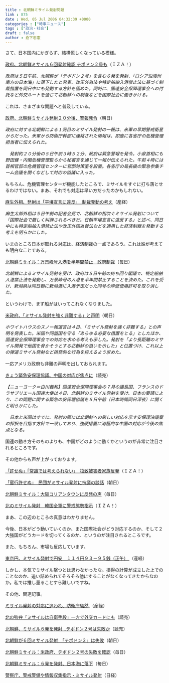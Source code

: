 ```yaml
---
title : 北朝鮮ミサイル発射問題
link : 875
date : Wed, 05 Jul 2006 04:32:39 +0000
categories : ["時事ニュース"]
tags : ["政治・社会"]
draft : false
author : 倉下忠憲
---
```


さて、日本国内にかぎらず、結構慌しくなっている模様。<BR><BR><A HREF="http://www.iza.ne.jp/news/newsarticle/world/korea/8785/" TARGET="_blank">政府、北朝鮮ミサイル６回発射確認 テポドン２号も</A>（ＩＺＡ！）<BR><BR><I>政府は５日午前、北朝鮮が「テポドン２号」を含む６発を発射、「ロシア沿海州南方の日本海」に落下したと発表、改正外為法や特定船舶入港禁止法に基づく制裁措置を同日中にも発動する方針を固めた。同時に、国連安全保障理事会への付託など外交ルートを通じて北朝鮮への制裁などを国際社会に働きかける。</I><BR><BR>これは、さまざまな問題へと普及している。<BR><BR><A HREF="http://www.asahi.com/politics/update/0705/007.html" TARGET="_blank">政府、北朝鮮ミサイル発射２０分後、警報発令</A>（朝日）<BR><BR><I>政府に対する北朝鮮による１発目のミサイル発射の一報は、米軍の早期警戒衛星からだった。米軍から防衛庁幹部に連絡された情報は、即座に各省庁の危機管理担当者に伝えられた。 <BR><BR>　発射約２０分後の５日午前３時５２分、政府は緊急警報を発令。小泉首相にも野田健・内閣危機管理監らから秘書官を通じて一報が伝えられた。午前４時には首相官邸の危機管理センターに官邸対策室を設置。各省庁の局長級の緊急参集チーム会議を開くなどして対応の協議に入った。</I> <BR><BR>もちろん、危機管理センターが機能したところで、ミサイルをすぐに打ち落とせるわけではない。まあ、それでも対応は早い方だったのかもしれない。<BR><BR><A HREF="http://www.sankei.co.jp/news/060705/kok054.htm" TARGET="_blank">麻生外相、発射は「平壌宣言に違反」　制裁発動の考え</A>（産経）<BR><BR><I>麻生太郎外相は５日午前の記者会見で、北朝鮮の相次ぐミサイル発射について「国際社会で厳しく糾弾されるべきだ。日朝平壌宣言に違反する」と述べ、同日中にも特定船舶入港禁止法や改正外国為替法などを適用した経済制裁を発動する考えを明らかにした。</I><BR><BR>いまのところ日本が取れる対応は、経済制裁の一点であろう。これは誰が考えても明白なことである。<BR><BR><A HREF="http://www.mainichi-msn.co.jp/today/news/20060705k0000e010044000c.html" TARGET="_blank">北朝鮮ミサイル：万景峰号入港を半年間禁止　政府制裁</A>（毎日）<BR><BR><I>北朝鮮によるミサイル発射を受け、政府は５日午前の持ち回り閣議で、特定船舶入港禁止法を発動し、万景峰号の入港を半年間禁止することを決めた。これを受け、新潟県は同日朝に新潟港に入港予定だった同号の岸壁使用許可を取り消した。</I><BR><BR>というわけで、まず船がはいってこれなくなりました。<BR><BR><A HREF="http://www.asahi.com/international/update/0705/010.html" TARGET="_blank">米政府、「ミサイル発射を強く非難する」と声明</A>（朝日）<BR><BR><I>ホワイトハウスのスノー報道官は４日、「ミサイル発射を強く非難する」との声明を発表した。米国や同盟国を守る「あらゆる必要な措置をとる」としたほか、国連安全保障理事会での対応を求める考えも示した。発射を「より長距離のミサイル開発で他国を脅かそうとする北朝鮮の狙いを示した」と位置づけ、これ以上の弾道ミサイル発射など挑発的な行為を控えるよう求めた。 </I><BR><BR>一応アメリカ政府も非難の声明を出しておられます。<BR><BR><A HREF="http://www.yomiuri.co.jp/world/news/20060705i111.htm?from=main1" TARGET="_blank">きょう緊急安保理協議、中国の対応が焦点に</A>（読売）<BR><BR><I>【ニューヨーク＝白川義和】国連安全保障理事会の７月の議長国、フランスのドラサブリエール国連大使は４日、北朝鮮のミサイル発射を受け、日本の要請により、この問題に関する緊急の安保理協議を５日午前（日本時間同日深夜）に開くと明らかにした。<BR><BR>　日本と米国はすでに、発射の際には北朝鮮への厳しい対応を示す安保理決議案の採択を目指す方針で一致しており、強硬措置に消極的な中国の対応が今後の焦点となる。</I><BR><BR>国連の動き方そのものよりも、中国がどのように動くかというのが非常に注目されるところです。<BR><BR>その他からも声が上がっております。<BR><BR><A HREF="http://www.iza.ne.jp/news/newsarticle/event/crime/8873/" TARGET="_blank">「許せぬ」「常識では考えられない」　拉致被害者家族反発</A>（ＩＺＡ！）<BR><BR><A HREF="http://www.asahi.com/national/update/0705/TKY200607050349.html" TARGET="_blank">「蛮行許せぬ」　民団がミサイル発射に抗議の談話</A>（朝日）<BR><BR><A HREF="http://www.mainichi-msn.co.jp/kokusai/afro-ocea/news/20060705k0000e040080000c.html" TARGET="_blank">北朝鮮ミサイル：大阪コリアンタウンに反発の声</A>（毎日）<BR><BR><A HREF="http://www.iza.ne.jp/news/newsarticle/8855/" TARGET="_blank">北のミサイル発射　韓国全軍に警戒態勢指示</A>（ＩＺＡ！）<BR><BR>まあ、この辺のところの真意はわかりません。<BR><BR>今後、日本がどう動いていくのか、また国際社会がどう対応するのか、そして２大強国がどうカードを切ってくるのか、というのが注目されるところです。<BR><BR>また、もちろん、市場も反応しています。<BR><BR><A HREF="http://www.sankei.co.jp/news/060705/kei064.htm" TARGET="_blank">東京円、ミサイル発射で円安　１１４円９３－９５銭（正午） </A>（産経）<BR><BR>しかし、本気でミサイル撃つとは思わなかったな。損得の計算が成立した上でのことなのか、追い詰められてそろそろ他にすることがなくなってきたからなのか。私では推し量ることすら難しいですね。<BR><BR>その他、関連記事。<BR><BR><A HREF="http://www.sankei.co.jp/news/060705/sei051.htm" TARGET="_blank">ミサイル発射の対応に追われ、防衛庁騒然 </A>（産経）<BR><BR><A HREF="http://www.yomiuri.co.jp/world/news/20060705i206.htm?from=main2" TARGET="_blank">北の強弁「ミサイルは自衛手段」一方で外交カードにも</A>（読売）<BR><BR><A HREF="http://www.yomiuri.co.jp/politics/news/20060705it04.htm?from=top" TARGET="_blank">北朝鮮、ミサイル６発を発射…テポドン２号は失敗か</A>（読売）<BR><BR><A HREF="http://www.asahi.com/international/update/0705/003.html" TARGET="_blank">北朝鮮が６回ミサイル発射　「テポドン２」は失敗</A>（朝日）<BR><BR><A HREF="http://www.mainichi-msn.co.jp/today/news/20060705k0000e030046000c.html" TARGET="_blank">北朝鮮ミサイル：米政府、テポドン２号の失敗を確認</A>（毎日）<BR><BR><A HREF="http://www.mainichi-msn.co.jp/today/news/20060705k0000e030041000c.html" TARGET="_blank">北朝鮮ミサイル：６発を発射、日本海に落下</A>（毎日）<BR><BR><A HREF="http://www.nikkei.co.jp/news/main/20060705AT1G0500505072006.html" TARGET="_blank">警察庁、警戒警備や情報収集指示・ミサイル発射</A>（日経）<BR><BR><BR><br><br>
